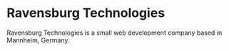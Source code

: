 # Ravensburg Technologies

Ravensburg Technologies is a small web development company based in Mannheim, Germany.
